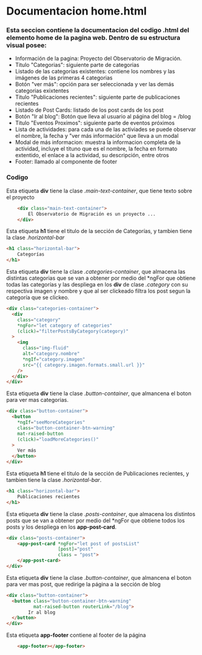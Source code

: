 # Documentacion home.html

### Esta seccion contiene la documentacion del codigo .html del elemento home de la pagina web. Dentro de su estructura visual posee: 
* Información de la pagina: Proyecto del Observatorio de Migración.
*  Titulo "Categorias": siguiente parte de categorias
*  Listado de las categorías existentes: contiene los nombres y las imágenes de las primeras 4  categorias 
*  Botón "ver más": opción para ser seleccionada y ver las demás categorias exixtentes   
*  Titulo "Publicaciones recientes": siguiente parte de publicaciones recientes
*  Listado de Post Cards: listado de los post cards de los post
*  Botón "Ir al blog": Botón que lleva al usuario al página del blog = /blog
*  Titulo "Eventos Proximos": siguiente parte de eventos próximos
*  Lista de actividades: para cada una de las activiades se puede observar el nombre, la fecha y "ver más información" que lleva a un modal
*  Modal de más informacion: muestra la informacion completa de la actividad, incluye el tituno que es el nombre, la fecha en formato extentido, el enlace a la actividad, su descripción, entre otros
*  Footer: llamado al componente de footer

### Codigo

Esta etiqueta **div** tiene la clase *.main-text-container*, que tiene texto sobre el proyecto
``` html 
    <div class="main-text-container"> 
        El Observatorio de Migración es un proyecto ...    
    </div>
```

Esta etiqueta **h1** tiene el titulo de la sección de Categorías, y tambien tiene la clase *.horizontal-bar*
```html 
<h1 class="horizontal-bar">
    Categorías
</h1>
```

Esta etiqueta **div** tiene la clase *.categories-container*, que almacena las distintas categorias que se van a obtener por medio del *ngFor que obtiene todas las categorías y las despliega en los **div** de clase *.category* con su respectiva imagen y nombre y que al ser clickeado filtra los post segun la categoría que se clickeo.

``` html
<div class="categories-container">
  <div
    class="category"
    *ngFor="let category of categories"
    (click)="filterPostsByCategory(category)"
  >
    <img
      class="img-fluid"
      alt="category.nombre"
      *ngIf="category.imagen"
      src="{{ category.imagen.formats.small.url }}"
    />
  </div>
</div>
```
Esta etiqueta **div** tiene la clase *.button-container*, que almancena el boton para ver mas categorias.
```html
<div class="button-container">
  <button
    *ngIf="seeMoreCategories"
    class="button-container-btn-warning"
    mat-raised-button
    (click)="loadMoreCategories()"
  >
    Ver más
  </button>
</div>
```

Esta etiqueta **h1** tiene el titulo de la sección de Publicaciones recientes, y tambien tiene la clase *.horizontal-bar*. 
``` html
<h1 class="horizontal-bar">
    Publicaciones recientes
</h1>
```

Esta etiqueta **div** tiene la clase *.posts-container*, que almacena los distintos posts que se van a obtener por medio del *ngFor que obtiene todos los posts y los despliega en los **app-post-card**.
``` html
<div class="posts-container">
    <app-post-card *ngFor="let post of postsList" 
                   [post]="post"
                   class = "post">
    </app-post-card>
</div>
```
Esta etiqueta **div** tiene la clase *.button-container*, que almancena el boton para ver mas post, que redirige la página a la sección de blog
``` html
<div class="button-container">
  <button class="button-container-btn-warning"
          mat-raised-button routerLink="/blog">
        Ir al blog
  </button>
</div>
```

Esta etiqueta **app-footer** contiene al footer de la página
```  html
    <app-footer></app-footer>
```

